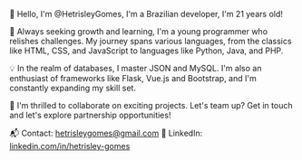 👋 Hello, I'm @HetrisleyGomes, I'm a Brazilian developer, I'm 21 years old!

🌱 Always seeking growth and learning, I'm a young programmer who relishes challenges. My journey spans various languages, from the classics like HTML, CSS, and JavaScript to languages like Python, Java, and PHP.

💡 In the realm of databases, I master JSON and MySQL. I'm also an enthusiast of frameworks like Flask, Vue.js and Bootstrap, and I'm constantly expanding my skill set.

🤝 I'm thrilled to collaborate on exciting projects. Let's team up? Get in touch and let's explore partnership opportunities!

📬 Contact: hetrisleygomes@gmail.com
💼 LinkedIn: [linkedin.com/in/hetrisley-gomes](https://www.linkedin.com/in/hetrisley-gomes-760aa6227/)
<!---
HetrisleyGomes/HetrisleyGomes is a ✨ special ✨ repository because its `README.md` (this file) appears on your GitHub profile.
You can click the Preview link to take a look at your changes.
--->
